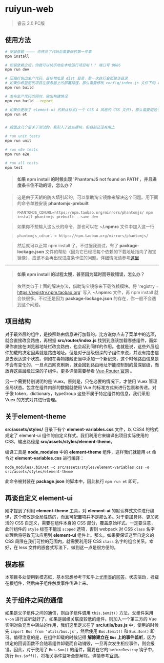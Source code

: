 # ruiyun-web

> 睿云 2.0 PC版

## 使用方法

``` bash
# 安装依赖 ———— 你拷贝了代码后需要做的第一件事
npm install

# 安装依赖之后，你就可以快乐地在本地运行项目啦！！ 端口号 8086
npm run dev

# 压缩打包出生产代码，目标地址是 dist 目录，第一次执行会新建该目录
# 如果你希望更改项目在服务器上的部署路径，那么需要修改 config/index.js 文件下的 assetsPublicPath 属性值，默认是在域名下的根路径
npm run build

# 发布生产代码的同时，输出构建情况
npm run build --report

# 如果你更改了 element-ui 的默认样式(一个 CSS 4 风格的 CSS 文件)，那么需要用这个命令进行编译一下，详情参考后面的 "关于 element-theme "
npm run et


# 后面这几个是关于测试的，我引入了这些模块，但目前还没有用上

# run unit tests
npm run unit

# run e2e tests
npm run e2e

# run all tests
npm test
```

> #### 如果 npm install 的时候出现 'PhantomJS not found on PATH'，并且进度条卡住不动的话，怎么办？

> 这是由于天朝的防火墙引起的，可以借助淘宝镜像来解决这个问题。用下面的命令单独安装 **phantomjs-prebuilt**

> `PHANTOMJS_CDNURL=https://npm.taobao.org/mirrors/phantomjs/ npm install phantomjs-prebuilt --save-dev`

> 如果你不想输入这么长的命令，那也可以在 **~/.npmrc** 文件中加入这一行

> `phantomjs_cdnurl = https://npm.taobao.org/mirrors/phantomjs/`

> 然后就可以正常 npm install 了。不过据我测试，有了 **package-lockage.json** 文件的帮助（因为它已经把每个依赖的下载地址指向了淘宝镜像），应该不会再出现进度条卡住的问题。详细情况请参考[这里](https://github.com/xhlwill/blog/issues/11)

---

> #### 如果 npm install 的过程太慢，甚至因为延时而导致错误，怎么办？

> 依然类似于上面的解决办法，借助淘宝镜像来下载依赖模块。将 'registry = https://registry.npm.taobao.org' 写入 **~/.npmrc** 文件，再 npm install 就会快很多。不过还是因为 **package-lockage.json** 的存在，你一般不会遇到这个问题。

## 项目结构
对于最外层的组件，是按照路由信息进行加载的。比方说你点击了菜单中的选项，就会直接改变路由，再根据 **src/router/index.js** 找到到底该加载哪些组件，而如果你直接在浏览器地址栏改变路由，也会起到同样的作用。也就是说，这些外层组件加载的决定因素就是路由地址。但是对于层级很深的子组件来说，并没有路由信息去表达这个状态。例如在毒物接触史当中添加一个新记录，这个时候路由信息是不会有变化的，一旦点击网页刷新，就会回到路由地址所能控制到的最深层级，而放弃这些层级过深的子组件。更多详情需要参看 [Vue-Router 官网](https://router.vuejs.org/zh-cn/) 。

另一个需要特别说明的是 Vuex。原则是，只在必要的情况下，才使用 Vuex 管理全局状态。包含在组件内部的数据就使用 Vue 的标准方式来进行包裹和传递。对于像 token，dictionary，typeGroup 这些不属于特定组件的信息，我们采用 Vuex 的方式对其进行管理。

## 关于element-theme

**src/assets/styles/** 目录下有个 **element-variables.css** 文件，以 CSS4 的格式规定了 element-ui 组件的自定义样式。我们利用它来编译出项目实际使用的 CSS，输出路径是 **src/assets/styles/element-theme**。

编译工具是 **node_modules** 中的 **element-theme** 组件，这样我们就能用 `et` 命令对 **element-variables.css** 进行编译：

`node_modules/.bin/et -c src/assets/styles/element-variables.css -o src/assets/styles/element-theme`

此命令被封装在 **package.json** 的脚本中，因此执行 `npm run et` 即可。

## 再谈自定义 element-ui

刚才提到了利用 **element-theme** 工具，对 **element-ui** 的默认样式文件进行编译，这个修改是全局性质的，而且可配置项并不是那么多。对于更加具体、更加灵活的 CSS 自定义，需要在组件本身的 CSS 部分，覆盖原始样式。一定要注意，此时组件的 `style` 标签不能加 `scoped` 选项，否则 webpack 对 CSS `class` 名字处理后将导致无法应用到 **element-ui** 组件上。那么，如果要保证这里自定义的 CSS 局限在我们可控的范围内，就需要利用好 CSS `class` 名字的组合关系。幸好，在 less 文件的嵌套式写法下，做到这一点是很方便的。

## 模态框
本项目多处使用到模态框，基本思想参考于知乎上[尤雨溪的回答](https://www.zhihu.com/question/35820643/answer/64646527#)。状态驱动，挂载在根组件，然后由子组件触发事件传递上来。

## 关于组件之间的通信

如果是父子组件之间的通信，则由子组件调用 `this.$emit()` 方法，父组件采用 `v-on` 进行监听就好了。如果是层级关联度较低的组件，则加入一个第三方的 Vue 实例对象充当中转站的作用，我们这里定义在了 **src/utils/bus.js** 中，使用的时候先 `import Bus from 'utils/bus.js'`，然后使用 `Bus.$emit()` 和 `Bus.$on()` 即可。值得注意的是，在组件卸载的时候记得 **解除建立在 `Bus` 上的事件监听**，因为绑定的回调函数不会随着组件卸载而自动销毁，一旦再次发生相应事件，则会报错。因此，对于使用了 `Bus.$on()` 的组件，需要在它的 `beforeDestroy` 钩子中，执行 `Bus.$off()`，将相关事件监听全部解除。详情参考[官网](https://cn.vuejs.org/v2/api/#vm-off-event-callback)。
